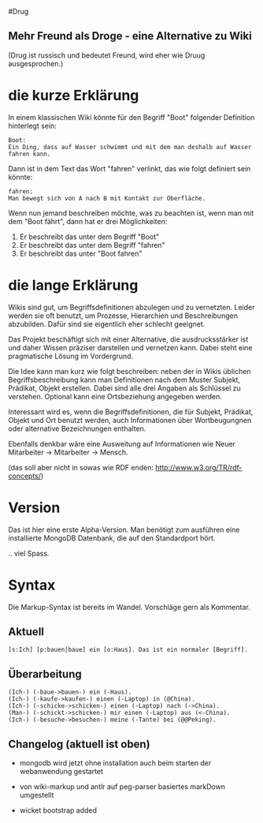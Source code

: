 #Drug
## Mehr Freund als Droge - eine Alternative zu Wiki

(Drug ist russisch und bedeutet Freund, wird eher wie Druug ausgesprochen.)

# die kurze Erklärung

In einem klassischen Wiki könnte für den Begriff "Boot" folgender Definition hinterlegt sein:

	Boot:
	Ein Ding, dass auf Wasser schwimmt und mit dem man deshalb auf Wasser fahren kann.

Dann ist in dem Text das Wort "fahren" verlinkt, das wie folgt definiert sein könnte:

	fahren:
	Man bewegt sich von A nach B mit Kontakt zur Oberfläche.
	
Wenn nun jemand beschreiben möchte, was zu beachten ist, wenn man mit dem "Boot fährt", dann hat er
drei Möglichkeiten:

1. Er beschreibt das unter dem Begriff "Boot"
1. Er beschreibt das unter dem Begriff "fahren"
1. Er beschreibt das unter "Boot fahren"


# die lange Erklärung

Wikis sind gut, um Begriffsdefinitionen abzulegen und zu vernetzten. Leider werden sie oft benutzt, um Prozesse, Hierarchien und Beschreibungen
abzubilden. Dafür sind sie eigentlich eher schlecht geeignet.

Das Projekt beschäftigt sich mit einer Alternative, die ausdrucksstärker ist und daher Wissen präziser darstellen und vernetzen kann. Dabei steht eine
pragmatische Lösung im Vordergrund.

Die Idee kann man kurz wie folgt beschreiben: neben der in Wikis üblichen Begriffsbeschreibung kann man Definitionen nach dem Muster
Subjekt, Prädikat, Objekt erstellen. Dabei sind alle drei Angaben als Schlüssel zu verstehen. Optional kann eine Ortsbeziehung angegeben werden.

Interessant wird es, wenn die Begriffsdefinitionen, die für Subjekt, Prädikat, Objekt und Ort benutzt werden, auch Informationen über Wortbeugungnen 
oder alternative Bezeichnungen enthalten.

Ebenfalls denkbar wäre eine Ausweitung auf Informationen wie Neuer Mitarbeiter -> Mitarbeiter -> Mensch.

(das soll aber nicht in sowas wie RDF enden: http://www.w3.org/TR/rdf-concepts/)

# Version

Das ist hier eine erste Alpha-Version. Man benötigt zum ausführen eine installierte MongoDB Datenbank, die auf den Standardport hört.

.. viel Spass.

# Syntax

Die Markup-Syntax ist bereits im Wandel. Vorschläge gern als Kommentar.

## Aktuell

	[s:Ich] [p:bauen|baue] ein [o:Haus]. Das ist ein normaler [Begriff].
	
## Überarbeitung

	(Ich-) (-baue->bauen-) ein (-Haus).
	(Ich-) (-kaufe->kaufen-) einen (-Laptop) in (@China).
	(Ich-) (-schicke->schicken-) einen (-Laptop) nach (->China).
	(Man-) (-schickt->schicken-) mir einen (-Laptop) aus (<-China).
	(Ich-) (-besuche->besuchen-) meine (-Tante) bei (@@Peking).
	
## Changelog (aktuell ist oben)

- mongodb wird jetzt ohne installation auch beim starten der webanwendung gestartet

- von wiki-markup und antlr auf peg-parser basiertes markDown umgestellt

- wicket bootstrap added

